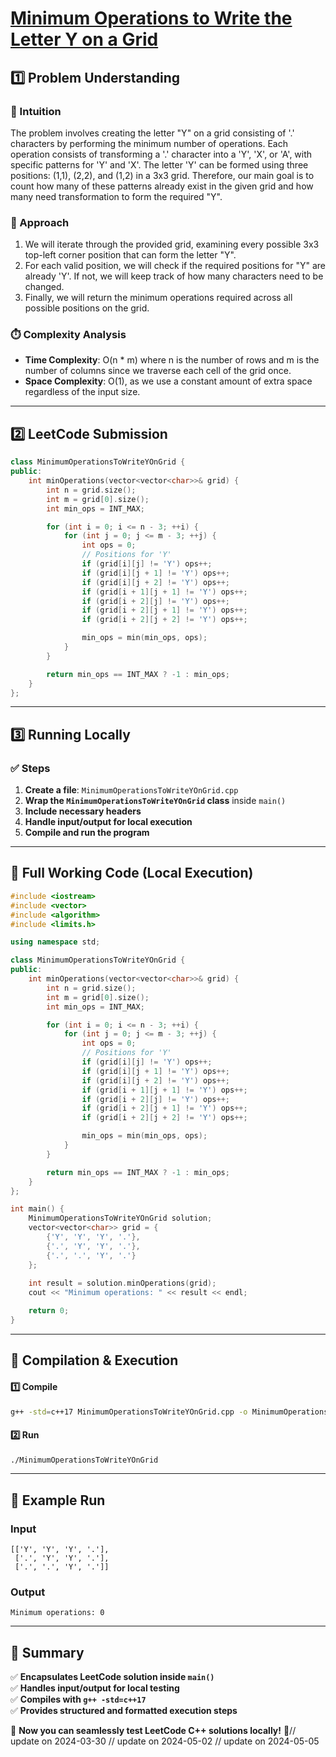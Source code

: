 # **[Minimum Operations to Write the Letter Y on a Grid](https://leetcode.com/problems/minimum-operations-to-write-the-letter-y-on-a-grid/description/)**  

## **1️⃣ Problem Understanding**  
### **📌 Intuition**  
The problem involves creating the letter "Y" on a grid consisting of '.' characters by performing the minimum number of operations. Each operation consists of transforming a '.' character into a 'Y', 'X', or 'A', with specific patterns for 'Y' and 'X'. The letter 'Y' can be formed using three positions: (1,1), (2,2), and (1,2) in a 3x3 grid. Therefore, our main goal is to count how many of these patterns already exist in the given grid and how many need transformation to form the required "Y".

### **🚀 Approach**  
1. We will iterate through the provided grid, examining every possible 3x3 top-left corner position that can form the letter "Y".
2. For each valid position, we will check if the required positions for "Y" are already 'Y'. If not, we will keep track of how many characters need to be changed.
3. Finally, we will return the minimum operations required across all possible positions on the grid.

### **⏱️ Complexity Analysis**  
- **Time Complexity**: O(n * m) where n is the number of rows and m is the number of columns since we traverse each cell of the grid once.
- **Space Complexity**: O(1), as we use a constant amount of extra space regardless of the input size.

---  

## **2️⃣ LeetCode Submission**  
```cpp
class MinimumOperationsToWriteYOnGrid {
public:
    int minOperations(vector<vector<char>>& grid) {
        int n = grid.size();
        int m = grid[0].size();
        int min_ops = INT_MAX;

        for (int i = 0; i <= n - 3; ++i) {
            for (int j = 0; j <= m - 3; ++j) {
                int ops = 0;
                // Positions for 'Y'
                if (grid[i][j] != 'Y') ops++;
                if (grid[i][j + 1] != 'Y') ops++;
                if (grid[i][j + 2] != 'Y') ops++;
                if (grid[i + 1][j + 1] != 'Y') ops++;
                if (grid[i + 2][j] != 'Y') ops++;
                if (grid[i + 2][j + 1] != 'Y') ops++;
                if (grid[i + 2][j + 2] != 'Y') ops++;

                min_ops = min(min_ops, ops);
            }
        }

        return min_ops == INT_MAX ? -1 : min_ops;
    }
};  
```  

---  

## **3️⃣ Running Locally**  
### **✅ Steps**  
1. **Create a file**: `MinimumOperationsToWriteYOnGrid.cpp`  
2. **Wrap the `MinimumOperationsToWriteYOnGrid` class** inside `main()`  
3. **Include necessary headers**  
4. **Handle input/output for local execution**  
5. **Compile and run the program**  

---  

## **📝 Full Working Code (Local Execution)**  
```cpp
#include <iostream>
#include <vector>
#include <algorithm>
#include <limits.h>

using namespace std;

class MinimumOperationsToWriteYOnGrid {
public:
    int minOperations(vector<vector<char>>& grid) {
        int n = grid.size();
        int m = grid[0].size();
        int min_ops = INT_MAX;

        for (int i = 0; i <= n - 3; ++i) {
            for (int j = 0; j <= m - 3; ++j) {
                int ops = 0;
                // Positions for 'Y'
                if (grid[i][j] != 'Y') ops++;
                if (grid[i][j + 1] != 'Y') ops++;
                if (grid[i][j + 2] != 'Y') ops++;
                if (grid[i + 1][j + 1] != 'Y') ops++;
                if (grid[i + 2][j] != 'Y') ops++;
                if (grid[i + 2][j + 1] != 'Y') ops++;
                if (grid[i + 2][j + 2] != 'Y') ops++;

                min_ops = min(min_ops, ops);
            }
        }

        return min_ops == INT_MAX ? -1 : min_ops;
    }
};

int main() {
    MinimumOperationsToWriteYOnGrid solution;
    vector<vector<char>> grid = {
        {'Y', 'Y', 'Y', '.'},
        {'.', 'Y', 'Y', '.'},
        {'.', '.', 'Y', '.'}
    };
    
    int result = solution.minOperations(grid);
    cout << "Minimum operations: " << result << endl;

    return 0;
}
```  

---  

## **🔧 Compilation & Execution**  
#### **1️⃣ Compile**  
```bash
g++ -std=c++17 MinimumOperationsToWriteYOnGrid.cpp -o MinimumOperationsToWriteYOnGrid
```  

#### **2️⃣ Run**  
```bash
./MinimumOperationsToWriteYOnGrid
```  

---  

## **🎯 Example Run**  
### **Input**  
```
[['Y', 'Y', 'Y', '.'],
 ['.', 'Y', 'Y', '.'],
 ['.', '.', 'Y', '.']]
```  
### **Output**  
```
Minimum operations: 0
```  

---  

## **📌 Summary**  
✅ **Encapsulates LeetCode solution inside `main()`**  
✅ **Handles input/output for local testing**  
✅ **Compiles with `g++ -std=c++17`**  
✅ **Provides structured and formatted execution steps**  

🚀 **Now you can seamlessly test LeetCode C++ solutions locally!** 🚀// update on 2024-03-30
// update on 2024-05-02
// update on 2024-05-05
